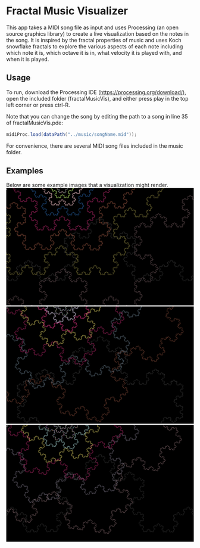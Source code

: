 # Fractal Music Visualizer

This app takes a MIDI song file as input and uses Processing (an open source graphics library) to create a live visualization based on the notes in the song. It is inspired by the fractal properties of music and uses Koch snowflake fractals to explore the various aspects of each note including which note it is, which octave it is in, what velocity it is played with, and when it is played.

## Usage

To run, download the Processing IDE (https://processing.org/download/), open the included folder (fractalMusicVis), and either press play in the top left corner or press ctrl-R.

Note that you can change the song by editing the path to a song in line 35 of fractalMusicVis.pde:

```java
midiProc.load(dataPath("../music/songName.mid"));
```

For convenience, there are several MIDI song files included in the music folder.

## Examples

Below are some example images that a visualization might render.
![Example image 1](exampleImages/example1.png)
![Example image 2](exampleImages/example2.png)
![Example image 3](exampleImages/example3.png)
